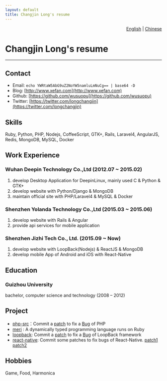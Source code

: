 ```yaml
---
layout: default
title: Changjin Long's resume
---
```


<div style="text-align: right;"> <a href="index.html">English</a> | <a href="index.zh-CN.html">Chinese</a> </div>

# Changjin Long's resume

-------

## Contact
- Email: `echo YWRtaW5AbG9uZ2NoYW5namluLmNuCg== | base64 -D`
- Blog: [http://www.xefan.com](http://www.xefan.com)
- Github: [https://github.com/wusuopu](https://github.com/wusuopu)
- Twitter: [https://twitter.com/longchangjin](https://twitter.com/longchangjin)


## Skills
Ruby, Python, PHP, Nodejs, CoffeeScript, GTK+, Rails, Laravel4, AngularJS, Redis, MongoDB, MySQL, Docker


## Work Experience

### Wuhan Deepin Technology Co.,Ltd (2012.07 ~ 2015.02)
1. develop Desktop Application for DeepinLinux, mainly used C & Python & GTK+
2. develop website with Python/Django & MongoDB
3. maintain official site with PHP/Laravel4 & MySQL & Docker

### Shenzhen Yolanda Technology Co.,Ltd (2015.03 ~ 2015.06)
1. develop website with Rails & Angular
2. provide api services for mobile application


### Shenzhen Jizhi Tech Co., Ltd. (2015.09 ~ Now)
1. develop website with LoopBack(Nodejs) & ReactJS & MongoDB
2. develop mobile App of Android and iOS with React-Native


## Education

### Guizhou University
  bachelor, computer science and technology (2008 – 2012)


## Project
- [php-src](https://github.com/php/php-src)：Commit a [patch](http://git.php.net/?p=php-src.git;a=commit;h=72976e2497f963b7f203443f9881d52e0ff97962) to fix a [Bug](https://bugs.php.net/bug.php?id=66606) of PHP
- [meri](https://github.com/wusuopu/meri) : A dynamically typed programming language runs on Ruby
- [loopback](https://github.com/strongloop/loopback): Commit a [patch](https://github.com/strongloop/loopback/commit/14e6ec554a735fb75e4340b5af26f9618c4df315) to fix a [Bug](https://github.com/strongloop/loopback/issues/1689) of LoopBack framework
- [react-native](https://github.com/facebook/react-native): Commit some patches to fix bugs of React-Native. [patch1](https://github.com/facebook/react-native/commit/97741af8b99ea8e443d41b80c4d9a8fd843a96ab) [patch2](https://github.com/facebook/react-native/commit/97b8a57bdbbf462aaef807991eea22665f0662c9)


## Hobbies
Game, Food, Harmonica

